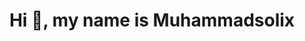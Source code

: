 <h1 align="center">Hi 👋, my name is Muhammadsolix</h1> 

<!--
**Ergashboev21/Ergashboev21** is a ✨ _special_ ✨ repository because its `README.md` (this file) appears on your GitHub profile.

Here are some ideas to get you started:

- 🌱 Learning C++, DevOps and lot of tech stuff.
- 💬 Ask me about C++
- 📫 How to reach me: housemkbile92@gmail.com
-->
